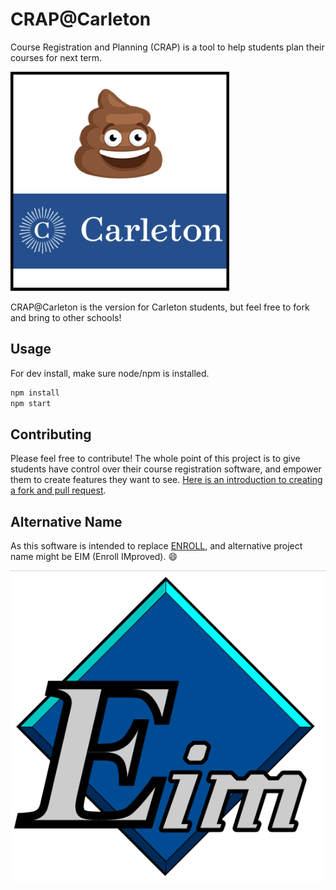 # CRAP@Carleton

Course Registration and Planning (CRAP) is a tool to help students plan their courses for next term.

![logo](logo.png)

CRAP@Carleton is the version for Carleton students, but feel free to fork and bring to other schools!

## Usage

For dev install, make sure node/npm is installed.

```bash
npm install
npm start
```

## Contributing

Please feel free to contribute! The whole point of this project is to give students have control over their course registration software, and empower them to create features they want to see. [Here is an introduction to creating a fork and pull request](https://help.github.com/articles/creating-a-pull-request-from-a-fork/).

## Alternative Name

As this software is intended to replace [ENROLL](https://apps.carleton.edu/campus/registrar/schedule/enroll/), and alternative project name might be EIM (Enroll IMproved). :smile:

![alternative logo](eim.png)
